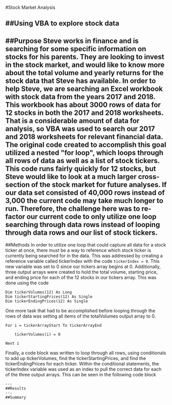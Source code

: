 #Stock Market Analysis

##Using VBA to explore stock data
---
##Purpose
Steve works in finance and is searching for some specific information on stocks for his parents.  They are looking to invest in the stock market, and would like to know more about the total volume and yearly returns for the stock data that Steve has available.  In order to help Steve, we are searching an Excel workbook with stock data from the years 2017 and 2018.  This workbook has about 3000 rows of data for 12 stocks in both the 2017 and 2018 worksheets.  That is a considerable amount of data for analysis, so VBA was used to search our 2017 and 2018 worksheets for relevant financial data.  The original code created to accomplish this goal utilized a nested "for loop", which loops through all rows of data as well as a list of stock tickers.  This code runs fairly quickly for 12 stocks, but Steve would like to look at a much larger cross-section of the stock market for future analyses.  If our data set consisted of 40,000 rows instead of 3,000 the current code may take much longer to run.  Therefore, the challenge here was to re-factor our current code to only utilize one loop searching through data rows instead of looping through data rows and our list of stock tickers. 
---
##Methods
In order to utilize one loop that could capture all data for a stock ticker at once, there must be a way to reference which stock ticker is currently being searched for in the data.  This was addressed by creating a reference variable called tickerIndex with the code `tickerIndex = 0`.   This new variable was set to 0 since our tickers array begins at 0.  Additionally, three output arrays were created to hold the total volume, starting price, and ending price for each of the 12 stocks in our tickers array.  This was done using the code 
``` 
Dim tickerVolumes(12) As Long
Dim tickerStartingPrices(12) As Single
Dim tickerEndingPrices(12) As Single  
```
One more task that had to be accomplished before looping through the rows of data was setting all items of the totalVolumes output array to 0. 
```
For i = tickerArrayStart To tickerArrayEnd
        
    tickerVolumes(i) = 0
        
Next i
```
Finally, a code block was written to loop through all rows, using conditionals to add up tickerVolumes, find the tickerStartingPrices, and find the tickerEndingPrices for each ticker.  Within the conditional statements, the tickerIndex variable was used as an index to pull the correct data for each of the three output arrays.  This can be seen in the following code block
```
---
##Results
---
##Summary
